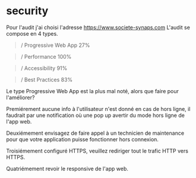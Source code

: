 # security
Pour l'audit j'ai choisi l'adresse https://www.societe-synaps.com
L'audit se compose en 4 types.

> / Progressive Web App 27%

> / Performance 100%

> / Accessibility 91%

> / Best Practices 83%

Le type Progressive Web App est la plus mal noté, alors que faire pour l'améliorer?

Premiérement aucune info à l'utilisateur n'est donné en cas de hors ligne, il faudrait par une notification où une pop up avertir du mode hors ligne de l'app web.

Deuxiémement envisagez de faire appel à un technicien de maintenance pour que votre application puisse fonctionner hors connexion.

Troisiémement configuré HTTPS, veuillez rediriger tout le trafic HTTP vers HTTPS.

Quatriémement revoir le responsive de l'app web.
